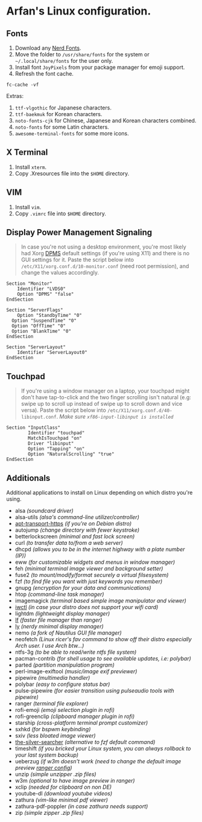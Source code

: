# Arfan's Linux configuration.

## Fonts
1. Download any [Nerd Fonts](https://github.com/ryanoasis/nerd-fonts).
2. Move the folder to `/usr/share/fonts` for the system or `~/.local/share/fonts` for the user only.
3. Install font `JoyPixels` from your package manager for emoji support.
4. Refresh the font cache.

```
fc-cache -vf
```

Extras:
1. `ttf-vlgothic` for Japanese characters.
2. `ttf-baekmuk` for Korean characters.
3. `noto-fonts-cjk` for Chinese, Japanese and Korean characters combined.
4. `noto-fonts` for some Latin characters.
5. `awesome-terminal-fonts` for some more icons.

## X Terminal
1. Install `xterm`.
2. Copy .Xresources file into the `$HOME` directory.

## VIM
1. Install `vim`.
2. Copy `.vimrc` file into `$HOME` directory.

## Display Power Management Signaling

> In case you're not using a desktop environment, you're most likely had Xorg [DPMS](https://wiki.archlinux.org/title/Display_Power_Management_Signaling) default settings (if you're using X11) and there is no GUI settings for it. Paste the script below into `/etc/X11/xorg.conf.d/10-monitor.conf` (need root permission), and change the values accordingly.

```
Section "Monitor"
	Identifier "LVDS0"
	Option "DPMS" "false"
EndSection

Section "ServerFlags"
	Option "StandbyTime" "0"
  Option "SuspendTime" "0"
  Option "OffTime" "0"
  Option "BlankTime" "0"
EndSection

Section "ServerLayout"
	Identifier "ServerLayout0"
EndSection
```

## Touchpad

> If you're using a window manager on a laptop, your touchpad might don't have tap-to-click and the two finger scrolling isn't natural (e.g: swipe up to scroll up instead of swipe up to scroll down and vice versa). Paste the script below into `/etc/X11/xorg.conf.d/40-libinput.conf`.
*Make sure `xf86-input-libinput is installed`*

```
Section "InputClass"
        Identifier "touchpad"
        MatchIsTouchpad "on"
        Driver "libinput"
		Option "Tapping" "on"
		Option "NaturalScrolling" "true"
EndSection
```

## Additionals
Additional applications to install on Linux depending on which distro you're using.

- alsa *(soundcard driver)*
- alsa-utils *(alsa's command-line utilizer/controller)*
- [apt-transport-https](https://manpages.ubuntu.com/manpages/bionic/man1/apt-transport-https.1.html) *(if you're on Debian distro)*
- autojump *(change directory with fewer keystroke)*
- betterlockscreen *(minimal and fast lock screen)*
- curl *(to transfer data to/from a web server)*
- dhcpd *(allows you to be in the internet highway with a plate number (IP))*
- eww *(for customizable widgets and menus in window manager)*
- feh *(minimal terminal image viewer and background setter)*
- fuse2 *(to mount/modify/format securely a virtual filsesystem)*
- fzf *(to find file you want with just keywords you remember)*
- gnupg *(encryption for your data and communications)*
- htop *(command-line task manager)*
- imagemagick *(terminal based simple image manipulator and viewer)*
- [iwctl](https://wiki.archlinux.org/title/iwd) *(in case your distro does not support your wifi card)*
- lightdm *(lightweight display manager)*
- [lf](https://github.com/gokcehan/lf) *(faster file manager than ranger)*
- [ly](https://github.com/fairyglade/ly) *(nerdy minimal display manager)*
- nemo *(a fork of Nautilus GUI file manager)*
- neofetch *(Linux ricer's fav command to show off their distro especially Arch user. I use Arch btw...)*
- ntfs-3g *(to be able to read/write ntfs file system)*
- pacman-contrib *(for shell usage to see available updates, i.e: polybar)*
- parted *(partition manipulation program)*
- perl-image-exiftool *(music/image exif previewer)*
- pipewire *(multimedia handler)*
- polybar *(easy to configure status bar)*
- pulse-pipewire *(for easier transition using pulseaudio tools with pipewire)*
- ranger *(terminal file explorer)*
- rofi-emoji *(emoji selection plugin in rofi)*
- rofi-greenclip *(clipboard manager plugin in rofi)*
- starship *(cross-platform terminal prompt customizer)*
- sxhkd *(for bspwm keybinding)*
- sxiv *(less bloated image viewer)*
- [the-silver-searcher](https://archlinux.org/packages/community/x86_64/the_silver_searcher/) *(alternative to fzf default command)*
- timeshift *(if you bricked your Linux system, you can always rollback to your last system backup)*
- ueberzug *(if w3m doesn't work (need to change the default image preview [ranger config](https://wiki.archlinux.org/title/ranger#Configuration))*
- unzip *(simple unzipper .zip files)*
- w3m *(optional to have image preview in ranger)*
- xclip *(needed for clipboard on non DE)*
- youtube-dl *(download youtube videos)*
- zathura *(vim-like minimal pdf viewer)*
- zathura-pdf-poppler *(in case zathura needs support)*
- zip *(simple zipper .zip files)*
